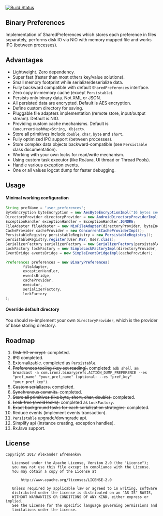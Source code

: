 [![Build Status](https://travis-ci.org/iamironz/binaryprefs.svg?branch=master)](https://travis-ci.org/iamironz/binaryprefs)

## Binary Preferences

Implementation of SharedPreferences which stores each preference in files separately, performs disk IO via NIO with memory mapped file and works IPC (between processes).

## Advantages

* Lightweight. Zero dependency.
* Super fast (faster than most others key/value solutions).
* Small memory footprint while serialize/deserialize data.
* Fully backward compatible with default `SharedPreferences` interface.
* Zero copy in-memory cache (except `Persistable`).
* Persists only binary data. Not XML or JSON.
* All persisted data are encrypted. Default is AES encryption.
* Define custom directory for saving.
* Pluggable file adapters implementation (remote store, input/output stream). Default is NIO.
* Providing custom cache mechanisms. Default is `ConcurrentHashMap<String, Object>`.
* Store all primitives include `double`, `char`, `byte` and `short`.
* Fully optimized IPC support (between processes).
* Store complex data objects backward-compatible (see `Persistable` class documentation).
* Working with your own locks for read/write mechanism.
* Using custom task executor (like RxJava, UI thread or Thread Pools).
* Handle various exception events.
* One or all values logcat dump for faster debugging.

## Usage

#### Minimal working configuration

```java
String prefName = "user_preferences";
ByteEncryption byteEncryption = new AesByteEncryptionImpl("16 bytes secret key".getBytes(), "16 bytes initial vector".getBytes());
DirectoryProvider directoryProvider = new AndroidDirectoryProviderImpl(context, prefName);
ExceptionHandler exceptionHandler = ExceptionHandler.IGNORE;
FileAdapter fileAdapter = new NioFileAdapter(directoryProvider, byteEncryption);
CacheProvider cacheProvider = new ConcurrentCacheProviderImpl();
PersistableRegistry persistableRegistry = new PersistableRegistry();
persistableRegistry.register(User.KEY, User.class);
SerializerFactory serializerFactory = new SerializerFactory(persistableRegistry);
LockFactory lockFactory = new SimpleLockFactoryImpl(directoryProvider, exceptionHandler);
EventBridge eventsBridge = new SimpleEventBridgeImpl(cacheProvider);
        
Preferences preferences = new BinaryPreferences(
        fileAdapter,
        exceptionHandler,
        eventsBridge,
        cacheProvider,
        executor,
        serializerFactory,
        lockFactory
);
```

#### Override default directory

You should re-implement your own `DirectoryProvider`, which is the provider of
base storing directory.


## Roadmap

1. ~~Disk I/O encrypt.~~ completed.
2. ~~IPC~~ completed.
3. ~~Externalizable.~~ completed as `Persistable`.
4. ~~Preferences tooling (key set reading).~~ completed:
`adb shell am broadcast -a com.ironz.binaryprefs.ACTION_DUMP_PREFERENCE --es "pref_name" "your_pref_name" (optional: --es "pref_key" "your_pref_key")`.
5. ~~Custom serializers.~~ completed.
6. ~~Synchronous commits.~~ completed.
7. ~~Store all primitives (like byte, short, char, double).~~ completed.
8. ~~Lock free (avoid locks).~~ completed as `LockFactory`.
9. ~~Exact background tasks for each serialization strategies.~~ completed.
10. Reduce events (implement events transaction).
11. `Persistable` upgrade/downgrade api.
12. Simplify api (instance creating, exception handles).
13. RxJava support.

## License
```
Copyright 2017 Alexander Efremenkov

   Licensed under the Apache License, Version 2.0 (the "License");
   you may not use this file except in compliance with the License.
   You may obtain a copy of the License at

       http://www.apache.org/licenses/LICENSE-2.0

   Unless required by applicable law or agreed to in writing, software
   distributed under the License is distributed on an "AS IS" BASIS,
   WITHOUT WARRANTIES OR CONDITIONS OF ANY KIND, either express or implied.
   See the License for the specific language governing permissions and
   limitations under the License.
```
